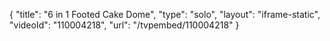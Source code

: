 {
    "title": "6 in 1 Footed Cake Dome",
    "type": "solo",
    "layout": "iframe-static",
    "videoId": "110004218",
    "url": "\/tvpembed\/110004218"
}